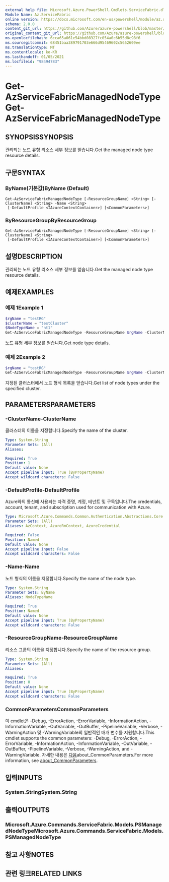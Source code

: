 ```yaml
---
external help file: Microsoft.Azure.PowerShell.Cmdlets.ServiceFabric.dll-Help.xml
Module Name: Az.ServiceFabric
online version: https://docs.microsoft.com/en-us/powershell/module/az.servicefabric/get-azservicefabricmanagednodetype
schema: 2.0.0
content_git_url: https://github.com/Azure/azure-powershell/blob/master/src/ServiceFabric/ServiceFabric/help/Get-AzServiceFabricManagedNodeType.md
original_content_git_url: https://github.com/Azure/azure-powershell/blob/master/src/ServiceFabric/ServiceFabric/help/Get-AzServiceFabricManagedNodeType.md
ms.openlocfilehash: 6cca65a061e54bbd08327fc054a0c6b55d8c98f6
ms.sourcegitcommit: 68451baa389791703e666d95469602c5652609ee
ms.translationtype: MT
ms.contentlocale: ko-KR
ms.lasthandoff: 01/05/2021
ms.locfileid: "98494783"
---
```

# <span data-ttu-id="bdb80-101">Get-AzServiceFabricManagedNodeType</span><span class="sxs-lookup"><span data-stu-id="bdb80-101">Get-AzServiceFabricManagedNodeType</span></span>

## <span data-ttu-id="bdb80-102">SYNOPSIS</span><span class="sxs-lookup"><span data-stu-id="bdb80-102">SYNOPSIS</span></span>
<span data-ttu-id="bdb80-103">관리되는 노드 유형 리소스 세부 정보를 얻습니다.</span><span class="sxs-lookup"><span data-stu-id="bdb80-103">Get the managed node type resource details.</span></span>

## <span data-ttu-id="bdb80-104">구문</span><span class="sxs-lookup"><span data-stu-id="bdb80-104">SYNTAX</span></span>

### <span data-ttu-id="bdb80-105">ByName(기본값)</span><span class="sxs-lookup"><span data-stu-id="bdb80-105">ByName (Default)</span></span>
```
Get-AzServiceFabricManagedNodeType [-ResourceGroupName] <String> [-ClusterName] <String> -Name <String>
 [-DefaultProfile <IAzureContextContainer>] [<CommonParameters>]
```

### <span data-ttu-id="bdb80-106">ByResourceGroup</span><span class="sxs-lookup"><span data-stu-id="bdb80-106">ByResourceGroup</span></span>
```
Get-AzServiceFabricManagedNodeType [-ResourceGroupName] <String> [-ClusterName] <String>
 [-DefaultProfile <IAzureContextContainer>] [<CommonParameters>]
```

## <span data-ttu-id="bdb80-107">설명</span><span class="sxs-lookup"><span data-stu-id="bdb80-107">DESCRIPTION</span></span>
<span data-ttu-id="bdb80-108">관리되는 노드 유형 리소스 세부 정보를 얻습니다.</span><span class="sxs-lookup"><span data-stu-id="bdb80-108">Get the managed node type resource details.</span></span>

## <span data-ttu-id="bdb80-109">예제</span><span class="sxs-lookup"><span data-stu-id="bdb80-109">EXAMPLES</span></span>

### <span data-ttu-id="bdb80-110">예제 1</span><span class="sxs-lookup"><span data-stu-id="bdb80-110">Example 1</span></span>
```powershell
$rgName = "testRG"
$clusterName = "testCluster"
$NodeTypeName = "nt1"
Get-AzServiceFabricManagedNodeType -ResourceGroupName $rgName -ClusterName $clusterName -Name $NodeTypeName
```

<span data-ttu-id="bdb80-111">노드 유형 세부 정보를 얻습니다.</span><span class="sxs-lookup"><span data-stu-id="bdb80-111">Get node type details.</span></span>

### <span data-ttu-id="bdb80-112">예제 2</span><span class="sxs-lookup"><span data-stu-id="bdb80-112">Example 2</span></span>
```powershell
$rgName = "testRG"
Get-AzServiceFabricManagedNodeType -ResourceGroupName $rgName -ClusterName $clusterName
```

<span data-ttu-id="bdb80-113">지정된 클러스터에서 노드 형식 목록을 얻습니다.</span><span class="sxs-lookup"><span data-stu-id="bdb80-113">Get list of node types under the specified cluster.</span></span>

## <span data-ttu-id="bdb80-114">PARAMETERS</span><span class="sxs-lookup"><span data-stu-id="bdb80-114">PARAMETERS</span></span>

### <span data-ttu-id="bdb80-115">-ClusterName</span><span class="sxs-lookup"><span data-stu-id="bdb80-115">-ClusterName</span></span>
<span data-ttu-id="bdb80-116">클러스터의 이름을 지정합니다.</span><span class="sxs-lookup"><span data-stu-id="bdb80-116">Specify the name of the cluster.</span></span>

```yaml
Type: System.String
Parameter Sets: (All)
Aliases:

Required: True
Position: 1
Default value: None
Accept pipeline input: True (ByPropertyName)
Accept wildcard characters: False
```

### <span data-ttu-id="bdb80-117">-DefaultProfile</span><span class="sxs-lookup"><span data-stu-id="bdb80-117">-DefaultProfile</span></span>
<span data-ttu-id="bdb80-118">Azure와의 통신에 사용되는 자격 증명, 계정, 테넌트 및 구독입니다.</span><span class="sxs-lookup"><span data-stu-id="bdb80-118">The credentials, account, tenant, and subscription used for communication with Azure.</span></span>

```yaml
Type: Microsoft.Azure.Commands.Common.Authentication.Abstractions.Core.IAzureContextContainer
Parameter Sets: (All)
Aliases: AzContext, AzureRmContext, AzureCredential

Required: False
Position: Named
Default value: None
Accept pipeline input: False
Accept wildcard characters: False
```

### <span data-ttu-id="bdb80-119">-Name</span><span class="sxs-lookup"><span data-stu-id="bdb80-119">-Name</span></span>
<span data-ttu-id="bdb80-120">노드 형식의 이름을 지정합니다.</span><span class="sxs-lookup"><span data-stu-id="bdb80-120">Specify the name of the node type.</span></span>

```yaml
Type: System.String
Parameter Sets: ByName
Aliases: NodeTypeName

Required: True
Position: Named
Default value: None
Accept pipeline input: True (ByPropertyName)
Accept wildcard characters: False
```

### <span data-ttu-id="bdb80-121">-ResourceGroupName</span><span class="sxs-lookup"><span data-stu-id="bdb80-121">-ResourceGroupName</span></span>
<span data-ttu-id="bdb80-122">리소스 그룹의 이름을 지정합니다.</span><span class="sxs-lookup"><span data-stu-id="bdb80-122">Specify the name of the resource group.</span></span>

```yaml
Type: System.String
Parameter Sets: (All)
Aliases:

Required: True
Position: 0
Default value: None
Accept pipeline input: True (ByPropertyName)
Accept wildcard characters: False
```

### <span data-ttu-id="bdb80-123">CommonParameters</span><span class="sxs-lookup"><span data-stu-id="bdb80-123">CommonParameters</span></span>
<span data-ttu-id="bdb80-124">이 cmdlet은 -Debug, -ErrorAction, -ErrorVariable, -InformationAction, -InformationVariable, -OutVariable, -OutBuffer, -PipelineVariable, -Verbose, -WarningAction 및 -WarningVariable의 일반적인 매개 변수를 지원합니다.</span><span class="sxs-lookup"><span data-stu-id="bdb80-124">This cmdlet supports the common parameters: -Debug, -ErrorAction, -ErrorVariable, -InformationAction, -InformationVariable, -OutVariable, -OutBuffer, -PipelineVariable, -Verbose, -WarningAction, and -WarningVariable.</span></span> <span data-ttu-id="bdb80-125">자세한 내용은 [다음](http://go.microsoft.com/fwlink/?LinkID=113216)about_CommonParameters.</span><span class="sxs-lookup"><span data-stu-id="bdb80-125">For more information, see [about_CommonParameters](http://go.microsoft.com/fwlink/?LinkID=113216).</span></span>

## <span data-ttu-id="bdb80-126">입력</span><span class="sxs-lookup"><span data-stu-id="bdb80-126">INPUTS</span></span>

### <span data-ttu-id="bdb80-127">System.String</span><span class="sxs-lookup"><span data-stu-id="bdb80-127">System.String</span></span>

## <span data-ttu-id="bdb80-128">출력</span><span class="sxs-lookup"><span data-stu-id="bdb80-128">OUTPUTS</span></span>

### <span data-ttu-id="bdb80-129">Microsoft.Azure.Commands.ServiceFabric.Models.PSManagedNodeType</span><span class="sxs-lookup"><span data-stu-id="bdb80-129">Microsoft.Azure.Commands.ServiceFabric.Models.PSManagedNodeType</span></span>

## <span data-ttu-id="bdb80-130">참고 사항</span><span class="sxs-lookup"><span data-stu-id="bdb80-130">NOTES</span></span>

## <span data-ttu-id="bdb80-131">관련 링크</span><span class="sxs-lookup"><span data-stu-id="bdb80-131">RELATED LINKS</span></span>
